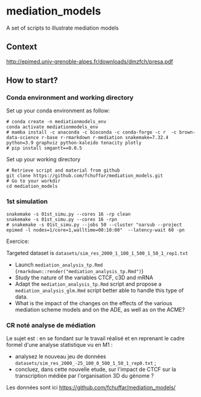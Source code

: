 # mediation_models

A set of scripts to illustrate mediation models


## Context

http://epimed.univ-grenoble-alpes.fr/downloads/dmzfch/presa.pdf

## How to start? 


### Conda environment and working directory

Set up your conda environment as follow:

```
# conda create -n mediationmodels_env
conda activate mediationmodels_env
# mamba install -c anaconda -c bioconda -c conda-forge -c r  -c brown-data-science r-base r-rmarkdown r-mediation snakemake=7.32.4 python=3.9 graphviz python-kaleido tenacity plotly 
# pip install smgantt==0.0.5
```


Set up your working directory

```
# Retrieve script and material from github
git clone https://github.com/fchuffar/mediation_models.git
# Go to your workdir
cd mediation_models
```

### 1st simulation


```
snakemake -s 01st_simu.py --cores 16 -rp clean
snakemake -s 01st_simu.py --cores 16 -rpn
# snakemake -s 01st_simu.py --jobs 50 --cluster "oarsub --project epimed -l nodes=1/core=1,walltime=00:10:00"  --latency-wait 60 -pn
```

Exercice:

Targeted dataset is `datasets/sim_res_2000_1_100_1_500_1_50_1_rep1.txt`

  - Launch `mediation_analysis_tp.Rmd` (`rmarkdown::render("mediation_analysis_tp.Rmd")`)
  - Study the nature of the variables CTCF, c3D and mRNA
  - Adapt the `mediation_analysis_tp.Rmd` script and propose a `mediation_analysis_glm.Rmd` script better able to handle this type of data.
  - What is the impact of the changes on the effects of the various mediation scheme models and on the ADE, as well as on the ACME?




### CR noté analyse de médiation

Le sujet est : en se fondant sur le travail réalisé et en reprenant le cadre formel d'une analyse statistique vu en M1 : 

- analysez le nouveau jeu de données `datasets/sim_res_2000_-25_100_0_500_1_50_1_rep0.txt` ; 
- concluez, dans cette nouvelle etude, sur l'impact de CTCF sur la transcription médiée par l'organisation 3D du génome ?

Les données sont ici https://github.com/fchuffar/mediation_models/

